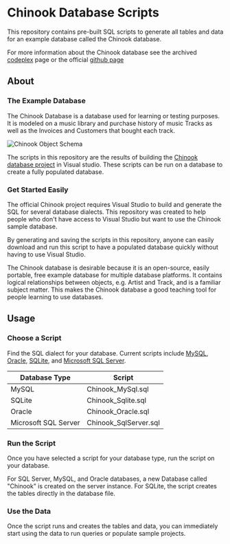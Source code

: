 
# Chinook Database Scripts
This repository contains pre-built SQL scripts to generate all tables and data for an example database called the Chinook database.  

For more information about the Chinook database see the archived [codeplex](https://archive.codeplex.com/?p=chinookdatabase) page or the official [github page](https://github.com/lerocha/chinook-database)

## About
### The Example Database
The Chinook Database is a database used for learning or testing purposes.  It is modeled on a music library and purchase history of music Tracks as well as the Invoices and Customers that bought each track.

![Chinook Object Schema](https://i.imgur.com/dQVcUUg.jpg)

The scripts in this repository are the results of building the [Chinook database project](https://github.com/lerocha/chinook-database) in Visual studio.  These scripts can be run on a database to create a fully populated database.

### Get Started Easily
The official Chinook project requires Visual Studio to build and generate the SQL for several database dialects.  This repository was created to help people who don't have access to Visual Studio but want to use the Chinook sample database.  

By generating and saving the scripts in this repository, anyone can easily download and run this script to have a populated database quickly without having to use Visual Studio.  

The Chinook database is desirable because it is an open-source, easily portable, free example database for multiple database platforms.  It contains logical relationships between objects, e.g. Artist and Track, and is a familiar subject matter.  This makes the Chinook database a good teaching tool for people learning to use databases.  

## Usage

### Choose a Script
Find the SQL dialect for your database.  Current scripts include [MySQL](https://www.mysql.com/), [Oracle](https://www.oracle.com/database/), [SQLite](https://www.sqlite.org/index.html), and [Microsoft SQL Server](https://www.microsoft.com/en-us/sql-server/sql-server-editions-express).  

|Database Type|Script|
|--|--|
|MySQL  | Chinook_MySql.sql |
|SQLite  | Chinook_Sqlite.sql |
|Oracle| Chinook_Oracle.sql |
|Microsoft SQL Server| Chinook_SqlServer.sql |

### Run the Script
Once you have selected a script for your database type, run the script on your database.  

For SQL Server, MySQL, and Oracle databases, a new Database called "Chinook" is created on the server instance.  For SQLite, the script creates the tables directly in the database file.  

### Use the Data
Once the script runs and creates the tables and data, you can immediately start using the data to run queries or populate sample projects.
